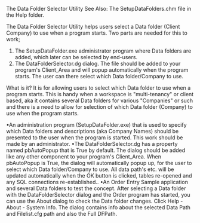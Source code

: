 The Data Folder Selector Utility
See Also: The SetupDataFolders.chm file in the Help folder.

The Data Folder Selector Utility helps users select a Data folder (Client Company) to use when a program starts.
Two parts are needed for this to work;

1. The SetupDataFolder.exe administrator program where Data folders are added, which later can be selected by end-users.
2. The DataFolderSelector.dg dialog. The file should be added to your program's Client_Area and will popup automatically when the program starts. The user can there select which Data folder/Company to use.

What is it?
It is for allowing users to select which Data folder to use when a program starts.
This is handy when a workspace is "multi-tenancy" or client based, aka it contains several Data folders for various "Companies" or such and there is a need to allow for selection of which Data folder (Company) to use when the program starts.

•An administration program (SetupDataFolder.exe) that is used to specify which Data folders and descriptions (aka Company Names) should be presented to the user when the program is started. This work should be made by an administrator.
•The DataFolderSelector.dg has a property named pbAutoPopup that is True by default. The dialog should be added like any other component to your program's Client_Area. When pbAutoPopup is True, the dialog will automatically popup up, for the user to select which Data folder/Company to use. All data path's etc. will be updated automatically when the OK button is clicked, tables re-opened and any SQL connections re-established..
•An Order Entry Sample application and several Data folders to test the concept. After selecting a Data folder with the DataFolderSelector dialog and the Order program has started, you can use the About dialog to check the Data folder changes. Click Help - About - System Info. The dialog contains info about the selected Data Path and Filelist.cfg path and also the Full DFPath.
